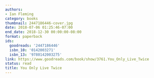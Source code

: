 ```yaml
---
authors:
- Ian Fleming
category: books
thumbnail: 2447186446-cover.jpg
date: 2018-07-06 01:25:46-07:00
end_date: 2018-12-30 00:00:00-08:00
format: paperback
ids:
  goodreads: '2447186446'
  isbn_10: '0142003271'
  isbn_13: '9780142003275'
link: https://www.goodreads.com/book/show/3761.You_Only_Live_Twice
status: read
title: You Only Live Twice
---
```

